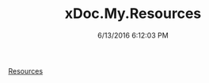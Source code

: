 ﻿---
title: xDoc.My.Resources
date: 6/13/2016 6:12:03 PM
---

[Resources](T-xDoc.My.Resources.Resources.html)
